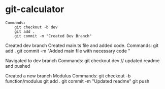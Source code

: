 # git-calculator
    Commands:
        git checkout -b dev
        git add .
        git commit -m "Created Dev Branch"

Created dev branch
    Created main.ts file and added code.
    Commands:
        git add .
        git commit -m "Added main file with necessary code "
        
Navigated to dev branch
    Commands:
        git checkout dev
        // updated readme and pushed

Created a new branch Modulus
    Commands:
        git checkout -b function/modulus
        git add .
        git commit -m "Updated readme"
        git push
        
